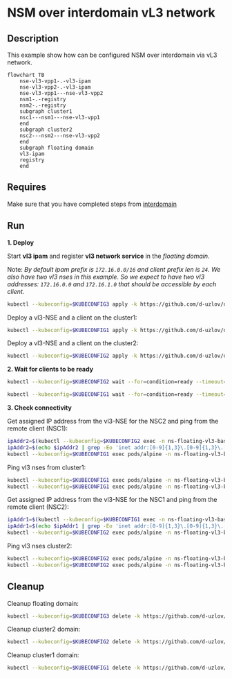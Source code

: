 # NSM over interdomain vL3 network

## Description

This example show how can be configured NSM over interdomain via vL3 network.

```mermaid
flowchart TB
    nse-vl3-vpp1-.-vl3-ipam
    nse-vl3-vpp2-.-vl3-ipam
    nse-vl3-vpp1---nse-vl3-vpp2  
    nsm1-.-registry
    nsm2-.-registry
    subgraph cluster1
    nsc1---nsm1---nse-vl3-vpp1
    end
    subgraph cluster2
    nsc2---nsm2---nse-vl3-vpp2
    end
    subgraph floating domain
    vl3-ipam
    registry
    end
```
## Requires

Make sure that you have completed steps from [interdomain](../../)

## Run

**1. Deploy**

Start **vl3 ipam** and register **vl3 network service** in the *floating domain*.

Note: *By default ipam prefix is `172.16.0.0/16` and client prefix len is `24`. We also have two vl3 nses in this example. So we expect to have two vl3 addresses: `172.16.0.0` and `172.16.1.0` that should be accessible by each client.*

```bash
kubectl --kubeconfig=$KUBECONFIG3 apply -k https://github.com/d-uzlov/deployments-k8s/examples/multicluster/usecases/floating_vl3-basic/cluster3?ref=41407ca07ccc0454f9708e7a5f82657b0f0c24fc
```

Deploy a vl3-NSE and a client on the cluster1:
```bash
kubectl --kubeconfig=$KUBECONFIG1 apply -k https://github.com/d-uzlov/deployments-k8s/examples/multicluster/usecases/floating_vl3-basic/cluster1?ref=41407ca07ccc0454f9708e7a5f82657b0f0c24fc
```

Deploy a vl3-NSE and a client on the cluster2:
```bash
kubectl --kubeconfig=$KUBECONFIG2 apply -k https://github.com/d-uzlov/deployments-k8s/examples/multicluster/usecases/floating_vl3-basic/cluster2?ref=41407ca07ccc0454f9708e7a5f82657b0f0c24fc
```

**2. Wait for clients to be ready**

```bash
kubectl --kubeconfig=$KUBECONFIG2 wait --for=condition=ready --timeout=1m pod -l app=alpine -n ns-floating-vl3-basic
```
```bash
kubectl --kubeconfig=$KUBECONFIG1 wait --for=condition=ready --timeout=1m pod -l app=alpine -n ns-floating-vl3-basic
```

**3. Check connectivity**

Get assigned IP address from the vl3-NSE for the NSC2 and ping from the remote client (NSC1):
```bash
ipAddr2=$(kubectl --kubeconfig=$KUBECONFIG2 exec -n ns-floating-vl3-basic pods/alpine -- ifconfig nsm-1)
ipAddr2=$(echo $ipAddr2 | grep -Eo 'inet addr:[0-9]{1,3}\.[0-9]{1,3}\.[0-9]{1,3}\.[0-9]{1,3}'| cut -c 11-)
kubectl --kubeconfig=$KUBECONFIG1 exec pods/alpine -n ns-floating-vl3-basic -- ping -c 4 $ipAddr2
```

Ping vl3 nses from cluster1:
```bash
kubectl --kubeconfig=$KUBECONFIG1 exec pods/alpine -n ns-floating-vl3-basic -- ping -c 4 172.16.0.0
kubectl --kubeconfig=$KUBECONFIG1 exec pods/alpine -n ns-floating-vl3-basic -- ping -c 4 172.16.1.0
```

Get assigned IP address from the vl3-NSE for the NSC1 and ping from the remote client (NSC2):
```bash
ipAddr1=$(kubectl --kubeconfig=$KUBECONFIG1 exec -n ns-floating-vl3-basic pods/alpine -- ifconfig nsm-1)
ipAddr1=$(echo $ipAddr1 | grep -Eo 'inet addr:[0-9]{1,3}\.[0-9]{1,3}\.[0-9]{1,3}\.[0-9]{1,3}'| cut -c 11-)
kubectl --kubeconfig=$KUBECONFIG2 exec pods/alpine -n ns-floating-vl3-basic -- ping -c 4 $ipAddr1
```

Ping vl3 nses cluster2:
```bash
kubectl --kubeconfig=$KUBECONFIG2 exec pods/alpine -n ns-floating-vl3-basic -- ping -c 4 172.16.0.0
kubectl --kubeconfig=$KUBECONFIG2 exec pods/alpine -n ns-floating-vl3-basic -- ping -c 4 172.16.1.0
```

## Cleanup

Cleanup floating domain:
```bash
kubectl --kubeconfig=$KUBECONFIG3 delete -k https://github.com/d-uzlov/deployments-k8s/examples/multicluster/usecases/floating_vl3-basic/cluster3?ref=41407ca07ccc0454f9708e7a5f82657b0f0c24fc
```

Cleanup cluster2 domain:
```bash
kubectl --kubeconfig=$KUBECONFIG2 delete -k https://github.com/d-uzlov/deployments-k8s/examples/multicluster/usecases/floating_vl3-basic/cluster2?ref=41407ca07ccc0454f9708e7a5f82657b0f0c24fc
```

Cleanup cluster1 domain:
```bash
kubectl --kubeconfig=$KUBECONFIG1 delete -k https://github.com/d-uzlov/deployments-k8s/examples/multicluster/usecases/floating_vl3-basic/cluster1?ref=41407ca07ccc0454f9708e7a5f82657b0f0c24fc
```
